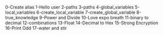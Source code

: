 0-Create alias
1-Hello user
2-paths
3-paths
4-global_variables
5-local_variables
6-create_local_variable
7-create_global_variable
8-true_knowledge
9-Power and Divide
10-Love expo breath
11-binary to decimal
12-combinations
13-Float
14-Decimal to Hex
15-Strong Encryption
16-Print Odd
17-water and stir
